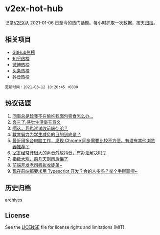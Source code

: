 # v2ex-hot-hub

 记录[V2EX](https://www.v2ex.com/)从 2021-01-06 日至今的热门话题。每小时抓取一次数据，按天[归档](archives)。
 
 ## 相关项目

- [GitHub热榜](https://github.com/snaildev/github-hot-hub)
- [知乎热榜](https://github.com/snaildev/zhihu-hot-hub)
- [微博热榜](https://github.com/snaildev/weibo-hot-hub)
- [头条热榜](https://github.com/snaildev/toutiao-hot-hub)
- [抖音热榜](https://github.com/snaildev/douyin-hot-hub)


 `更新时间：2021-03-12 10:20:45 +0800`

## 热议话题

1. [同事总是趁我不在偷吃我面包零食怎么办...](https://www.v2ex.com/t/760596)
1. [奔三了,感觉生活毫无意义](https://www.v2ex.com/t/760696)
1. [啊这，我也试试收前端徒弟？](https://www.v2ex.com/t/760721)
1. [教育努力为学生减负的目的到底是？](https://www.v2ex.com/t/760714)
1. [最近用多台电脑工作，发现 Chrome 同步需要比较不方便，有没有其他浏览器推荐？](https://www.v2ex.com/t/760669)
1. [室友经常开很大的声音外放抖音，有办法解决吗？](https://www.v2ex.com/t/760592)
1. [指数大涨，前几天割肉后悔了](https://www.v2ex.com/t/760603)
1. [前端开发老司机拟收徒弟~](https://www.v2ex.com/t/760701)
1. [现在前端都要求用 Typescript 开发？会的人多吗？举个手聊聊呗~](https://www.v2ex.com/t/760708)

## 历史归档

[archives](archives)

## License

See the [LICENSE](LICENSE) file for license rights and limitations (MIT).
